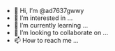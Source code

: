 - 👋 Hi, I’m @ad7637gwwy
- 👀 I’m interested in ...
- 🌱 I’m currently learning ...
- 💞️ I’m looking to collaborate on ...
- 📫 How to reach me ...

<!---
ad7637gwwy/ad7637gwwy is a ✨ special ✨ repository because its `README.md` (this file) appears on your GitHub profile.
You can click the Preview link to take a look at your changes.
--->
